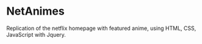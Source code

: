 # NetAnimes
Replication of the netflix homepage with featured anime, using HTML, CSS, JavaScript with Jquery.
